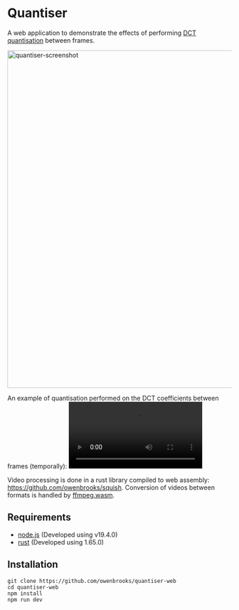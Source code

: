 # Quantiser
A web application to demonstrate the effects of performing [DCT quantisation](https://cs.stanford.edu/people/eroberts/courses/soco/projects/data-compression/lossy/jpeg/dct.htm) between frames.

<img width="759" alt="quantiser-screenshot" src="https://user-images.githubusercontent.com/7232997/219260075-1b216e7d-829c-4b86-a37d-28e7b23ff8cb.png">

An example of quantisation performed on the DCT coefficients between frames (temporally):
<video src="https://user-images.githubusercontent.com/7232997/219350424-bfc27c17-178c-44ef-bcaa-bdd0747b8f41.mp4" controls loop />

Video processing is done in a rust library compiled to web assembly: https://github.com/owenbrooks/squish. Conversion of videos between formats is handled by [ffmpeg.wasm](https://github.com/ffmpegwasm/ffmpeg.wasm).

## Requirements
- [node.js](https://nodejs.org/en/) (Developed using v19.4.0)
- [rust](https://www.rust-lang.org/) (Developed using 1.65.0)

## Installation
```
git clone https://github.com/owenbrooks/quantiser-web
cd quantiser-web
npm install
npm run dev
```
